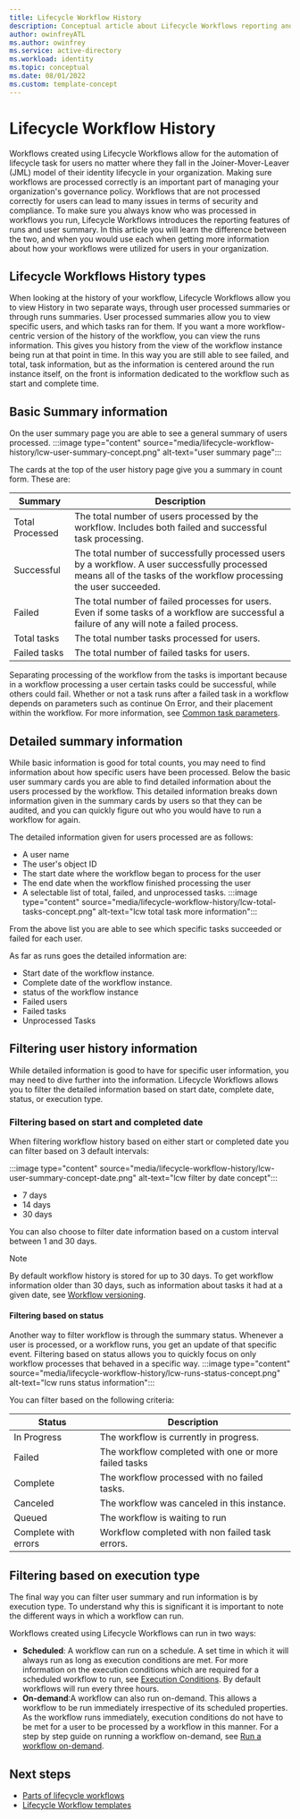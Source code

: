 ```yaml
---
title: Lifecycle Workflow History
description: Conceptual article about Lifecycle Workflows reporting and history capabilities
author: owinfreyATL
ms.author: owinfrey
ms.service: active-directory
ms.workload: identity
ms.topic: conceptual 
ms.date: 08/01/2022
ms.custom: template-concept 
---
```



# Lifecycle Workflow History



Workflows created using Lifecycle Workflows allow for the automation of lifecycle task for users no matter where they fall in the Joiner-Mover-Leaver (JML) model of their identity lifecycle in your organization. Making sure workflows are processed correctly is an important part of managing your organization's governance policy. Workflows that are not processed correctly for users can lead to many issues in terms of security and compliance. To make sure you always know who was processed in workflows you run, Lifecycle Workflows introduces the reporting features of runs and user summary. In this article you will learn the difference between the two, and when you would use each when getting more information about how your workflows were utilized for users in your organization.



## Lifecycle Workflows History types

When looking at the history of your workflow, Lifecycle Workflows allow you to view History in two separate ways, through user processed summaries or through runs summaries. User processed summaries allow you to view specific users, and which tasks ran for them. If you want a more workflow-centric version of the history of the workflow, you can view the runs information. This gives you history from the view of the workflow instance being run at that point in time. In this way you are still able to see failed, and total, task information, but as the information is centered around the run instance itself, on the front is information dedicated to the workflow such as start and complete time.

## Basic Summary information

On the user summary page you are able to see a general summary of users processed.
:::image type="content" source="media/lifecycle-workflow-history/lcw-user-summary-concept.png" alt-text="user summary page":::

The cards at the top of the user history page give you a summary in count form. These are:


|Summary  |Description  |
|---------|---------|
|Total Processed     | The total number of users processed by the workflow. Includes both failed and successful task processing.         |
|Successful     |  The total number of successfully processed users by a workflow. A user successfully processed means all of the tasks of the workflow processing the user succeeded.    |
|Failed     | The total number of failed processes for users. Even if some tasks of a workflow are successful a failure of any will note a failed process.     |
|Total tasks     | The total number tasks processed for users.       |
|Failed tasks     | The total number of failed tasks for users.        |

Separating processing of the workflow from the tasks is important because in a workflow processing a user certain tasks could be successful, while others could fail. Whether or not a task runs after a failed task in a workflow depends on parameters such as continue On Error, and their placement within the workflow. For more information, see [Common task parameters](lifecycle-workflow-tasks.md#common-task-parameters-preview).



## Detailed summary information 

While basic information is good for total counts, you may need to find information about how specific users have been processed. Below the basic user summary cards you are able to find detailed information about the users processed by the workflow. This detailed information breaks down information given in the summary cards by users so that they can be audited, and you can quickly figure out who you would have to run a workflow for again. 


The detailed information given for users processed are as follows:

- A user name 
- The user's object ID
- The start date where the workflow began to process for the user
- The end date when the workflow finished processing the user
- A selectable list of total, failed, and unprocessed tasks.
:::image type="content" source="media/lifecycle-workflow-history/lcw-total-tasks-concept.png" alt-text="lcw total task more information":::


From the above list you are able to see which specific tasks succeeded or failed for each user.


As far as runs goes the detailed information are:

- Start date of the workflow instance.
- Complete date of the workflow instance.
- status of the workflow instance
- Failed users
- Failed tasks
- Unprocessed Tasks

## Filtering user history information 


While detailed information is good to have for specific user information, you may need to dive further into the information. Lifecycle Workflows allows you to filter the detailed information based on start date, complete date, status, or execution type.

### Filtering based on start and completed date


When filtering workflow history based on either start or completed date you can filter based on 3 default intervals:

:::image type="content" source="media/lifecycle-workflow-history/lcw-user-summary-concept-date.png" alt-text="lcw filter by date concept":::

- 7 days
- 14 days 
- 30 days

You can also choose to filter date information based on a custom interval between 1 and 30 days.



> [!NOTE]
> By default workflow history is stored for up to 30 days. To get workflow information older than 30 days, such as information about tasks it had at a given date, see [Workflow versioning](lifecycle-workflow-versioning.md).


#### Filtering based on status 

Another way to filter workflow is through the summary status. Whenever a user is processed, or a workflow runs, you get an update of that specific event. Filtering based on status allows you to quickly focus on only workflow processes that behaved in a specific way.
:::image type="content" source="media/lifecycle-workflow-history/lcw-runs-status-concept.png" alt-text="lcw runs status information":::


You can filter based on the following criteria:


|Status  |Description  |
|---------|---------|
|In Progress     | The workflow is currently in progress.        |
|Failed     | The workflow completed with one or more failed tasks        |
|Complete     | The workflow processed with no failed tasks.     |
|Canceled     | The workflow was canceled in this instance.        |
|Queued     | The workflow is waiting to run        |
|Complete with errors     | Workflow completed with non failed task errors.      |


## Filtering based on execution type

The final way you can filter user summary and run information is by execution type. To understand why this is significant it is important to note the different ways in which a workflow can run. 

Workflows created using Lifecycle Workflows can run in two ways:

- **Scheduled**: A workflow can run on a schedule. A set time in which it will always run as long as execution conditions are met. For more information on the execution conditions which are required for a scheduled workflow to run, see [Execution Conditions](lifecycle-workflows-concept-parts.md#execution-conditions). By default workflows will run every three hours.
- **On-demand**:A workflow can also run on-demand. This allows a workflow to be run immediately irrespective of its scheduled properties. As the workflow runs immediately, execution conditions do not have to be met for a user to be processed by a workflow in this manner. For a step by step guide on running a workflow on-demand, see [Run a workflow on-demand](on-demand-workflow.md).


## Next steps

- [Parts of lifecycle workflows](lifecycle-workflows-concept-parts.md)
- [Lifecycle Workflow templates](lifecycle-workflow-templates.md)

